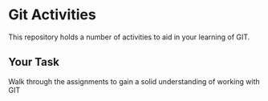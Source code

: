 # Git Activities #
This repository holds a number of activities to aid in your learning of GIT.

## Your Task ##
Walk through the assignments to gain a solid understanding of working with GIT